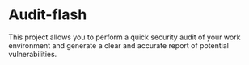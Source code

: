 # Audit-flash
This project allows you to perform a quick security audit of your work environment and generate a clear and accurate report of potential vulnerabilities.
